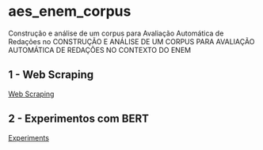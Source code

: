 # aes_enem_corpus

Construção e análise de um corpus para Avaliação Automática de Redações no 
CONSTRUÇÃO E ANÁLISE DE UM CORPUS PARA AVALIAÇÃO AUTOMÁTICA
DE REDAÇÕES NO CONTEXTO DO ENEM


## 1 - Web Scraping

[Web Scraping](web_corpus_builder/README.md)


## 2 - Experimentos com BERT

[Experiments](experiments_bert/README.md)